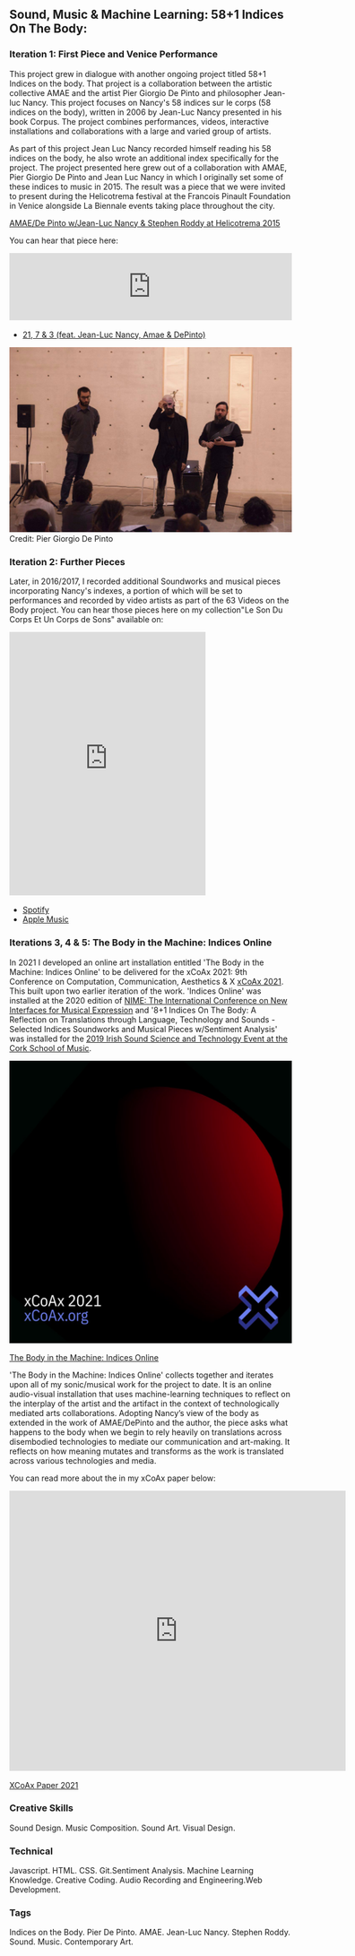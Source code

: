 ## Sound, Music & Machine Learning: 58+1 Indices On The Body:


### Iteration 1: First Piece and Venice Performance

This project grew in dialogue with another ongoing project titled 58+1 Indices on the body. That project is a collaboration between the artistic collective AMAE and the artist Pier Giorgio De Pinto and philosopher Jean-luc Nancy. This project focuses on Nancy's 58 indices sur le corps (58 indices on the body), written in 2006 by Jean-Luc Nancy presented in his book Corpus. The project combines performances, videos, interactive installations and collaborations with a large and varied group of artists.

As part of this project Jean Luc Nancy recorded himself reading his 58 indices on the body, he also wrote an additional index specifically for the project. The project presented here grew out of a collaboration with AMAE, Pier Giorgio De Pinto and Jean Luc Nancy in which I originally set some of these indices to music in 2015. The result was a piece that we were invited to present during the Helicotrema festival at the Francois Pinault Foundation in Venice alongside La Biennale events taking place throughout the city.


[AMAE/De Pinto w/Jean-Luc Nancy & Stephen Roddy at Helicotrema 2015](http://helicotrema.blauerhase.com/helicotrema-2015/)


You can hear that piece here:
<iframe style="border: 0; width: 100%; height: 120px;" src="https://bandcamp.com/EmbeddedPlayer/album=1061781095/size=large/bgcol=ffffff/linkcol=0687f5/tracklist=false/artwork=small/track=570375840/transparent=true/" seamless><a href="http://stephenroddy.bandcamp.com/album/le-son-du-corps-et-un-corps-de-sons">Le Son Du Corps Et Un Corps de Sons by Stephen Roddy feat. Jean-Luc Nancy, AMAE &amp; DePinto)</a></iframe>

* [21, 7 & 3 (feat. Jean-Luc Nancy, Amae & DePinto)](https://stephenroddy.bandcamp.com/track/21-7-3-feat-jean-luc-nancy-amae-depinto)


<img src="images/12186271_1116088238416382_7289188895621671914_o.jpg?raw=true"/><br/>
Credit: Pier Giorgio De Pinto

### Iteration 2: Further Pieces

Later, in 2016/2017, I recorded additional Soundworks and musical pieces incorporating Nancy's indexes, a portion of which will be set to performances and recorded by video artists as part of the 63 Videos on the Body project. You can hear those pieces here on my collection"Le Son Du Corps Et Un Corps de Sons" available on:

<iframe style="border: 0; width: 350px; height: 470px;" src="https://bandcamp.com/EmbeddedPlayer/album=1061781095/size=large/bgcol=ffffff/linkcol=0687f5/tracklist=false/transparent=true/" seamless><a href="http://stephenroddy.bandcamp.com/album/le-son-du-corps-et-un-corps-de-sons">Le Son Du Corps Et Un Corps de Sons by Stephen Roddy feat. Jean-Luc Nancy, AMAE &amp; DePinto)</a></iframe>

* [Spotify](https://open.spotify.com/album/3DsDLwlP74rKzIRaGvsyeh)
* [Apple Music](https://music.apple.com/us/album/le-son-du-corps-et-un-corps-de-sons/1314413365)

### Iterations 3, 4 & 5: The Body in the Machine: Indices Online

In 2021 I developed an online art installation entitled 'The Body in the Machine: Indices Online' to be delivered for the xCoAx 2021: 9th Conference on Computation, Communication, Aesthetics & X [xCoAx 2021](https://2021.xcoax.org/). This built upon two earlier iteration of the work. 'Indices Online' was installed at the 2020 edition of [NIME: The International Conference on New Interfaces for Musical Expression](https://nime2020.bcu.ac.uk/indices-online/) and '8+1 Indices On The Body: A Reflection on Translations through Language, Technology and Sounds - Selected Indices Soundworks and Musical Pieces w/Sentiment Analysis' was installed for the [2019 Irish Sound Science and Technology Event at the Cork School of Music](https://drive.google.com/file/d/1W_np9Jb-QEeny_Hd4wzR12Zvv-CdpXFr/view).

<img src="images/xCoAx21.jpg?raw=true"/><br/>


[The Body in the Machine: Indices Online](https://2021.xcoax.org/sro/)

'The Body in the Machine: Indices Online' collects together and iterates upon all of my sonic/musical work for the project to date. It is an online audio-visual installation that uses machine-learning techniques to reflect on the interplay of the artist and the artifact in the context of technologically mediated arts collaborations. Adopting Nancy’s view of the body as extended in the work of AMAE/DePinto and the author, the piece asks what happens to the body when we begin to rely heavily on translations across disembodied technologies to mediate our communication and art-making. It reflects on how meaning mutates and transforms as the work is translated across various technologies and media.

You can read more about the in my xCoAx paper below:

<iframe frameborder="0" src="https://drive.google.com/file/d/1mmb5FY5EmSM0Dzx-bym2cGSZBGr1OK_R/preview" style="height: 500px; width: 600px;"></iframe>

[XCoAx Paper 2021](/files/xCoAx2021-Roddy.pdf)


### Creative Skills
Sound Design. Music Composition. Sound Art. Visual Design.

### Technical
Javascript. HTML. CSS. Git.Sentiment Analysis. Machine Learning Knowledge. Creative Coding. Audio Recording and Engineering.Web Development.

### Tags
Indices on the Body. Pier De Pinto. AMAE. Jean-Luc Nancy. Stephen Roddy. Sound. Music. Contemporary Art.
